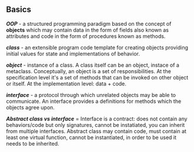 ##  Basics

***OOP*** - a structured programming paradigm based on the concept of **objects** which may contain data in the form of fields
also known as attributes and code in the form of procedures known as methods.

***class*** - an extensible program code template for creating objects providing initial values for state
and implementations of behavior.

***object*** - instance of a class. A class itself can be an object, instace of a metaclass. Conceptually,
an object is a set of responsibilities. At the specification level it's a set of methods that can be invoked
on other object or itself. At the implementation level: data + code.

***interface*** - a protocol through which unrelated objects may be able to communicate. An interface provides
a definitions for methods which the objects agree upon.

***Abstract class vs interface*** = Interface is a contract: does not contain any behaviors/code but only signatures,
cannot be instatiated, you can inherit from multiple interfaces.
Abstract class may contain code, must contain at least one virtual function,
cannot be instantiated, in order to be used it needs to be inherited.

